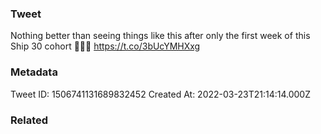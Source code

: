 ### Tweet
Nothing better than seeing things like this after only the first week of this Ship 30 cohort 🚢🚢🚢 https://t.co/3bUcYMHXxg

### Metadata
Tweet ID: 1506741131689832452
Created At: 2022-03-23T21:14:14.000Z

### Related

